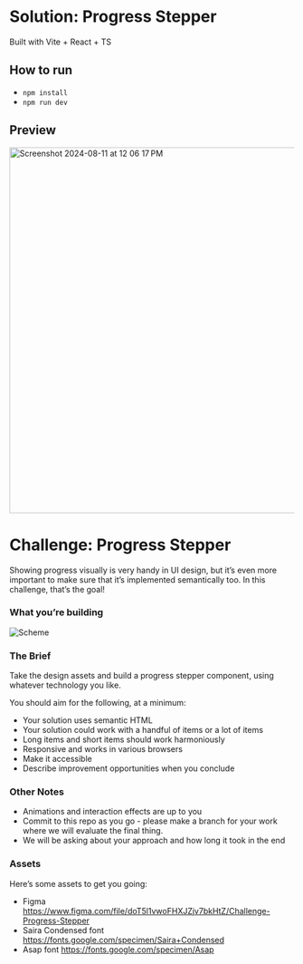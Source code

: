 # Solution: Progress Stepper

Built with Vite + React + TS

## How to run

- `npm install`
- `npm run dev`

## Preview

<img width="646" alt="Screenshot 2024-08-11 at 12 06 17 PM" src="https://github.com/user-attachments/assets/e1f69e33-c23c-4c76-a78c-afcca021e3c2">


# Challenge: Progress Stepper #

Showing progress visually is very handy in UI design, but it’s even more important to make sure that it’s implemented semantically too. In this challenge, that’s the goal!

### What you’re building ###

![Scheme](https://piccalilli.imgix.net/images/blog/fecc/challenge-008.jpg)


### The Brief ###

Take the design assets and build a progress stepper component, using whatever technology you like.

You should aim for the following, at a minimum:

* Your solution uses semantic HTML
* Your solution could work with a handful of items or a lot of items
* Long items and short items should work harmoniously
* Responsive and works in various browsers
* Make it accessible
* Describe improvement opportunities when you conclude

### Other Notes ###

* Animations and interaction effects are up to you
* Commit to this repo as you go - please make a branch for your work where we will evaluate the final thing.
* We will be asking about your approach and how long it took in the end 

### Assets ###

Here’s some assets to get you going:

* Figma https://www.figma.com/file/doT5l1vwoFHXJZjv7bkHtZ/Challenge-Progress-Stepper
* Saira Condensed font https://fonts.google.com/specimen/Saira+Condensed
* Asap font https://fonts.google.com/specimen/Asap





